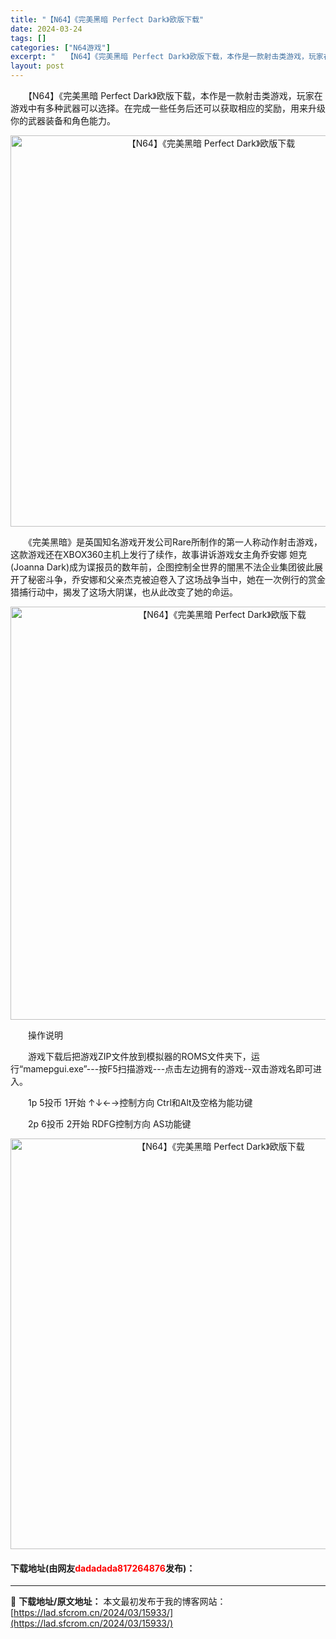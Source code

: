 ```yaml
---
title: "【N64】《完美黑暗 Perfect Dark》欧版下载"
date: 2024-03-24
tags: []
categories: ["N64游戏"]
excerpt: "　　【N64】《完美黑暗 Perfect Dark》欧版下载，本作是一款射击类游戏，玩家在游戏中有多种武器可以选择。在完成一些任务后还可以获取相应的奖励，用来升级你的武器装备和角色能力。 　　《完美黑暗》是英国知名游戏开发公司Rare所制作的第一人称动作射击游戏，这款游戏还在XBOX360主机上发行&hellip;"
layout: post
---
```


 <p>　　【N64】《完美黑暗 Perfect Dark》欧版下载，本作是一款射击类游戏，玩家在游戏中有多种武器可以选择。在完成一些任务后还可以获取相应的奖励，用来升级你的武器装备和角色能力。</p> <p align="center"><img align="" border="0" src="https://lad.sfcrom.cn/wp-content/uploads/2024/03/20240324_660040e99153b.png" width="626" alt="【N64】《完美黑暗 Perfect Dark》欧版下载" /></p> <p>　　《完美黑暗》是英国知名游戏开发公司Rare所制作的第一人称动作射击游戏，这款游戏还在XBOX360主机上发行了续作，故事讲诉游戏女主角乔安娜 妲克(Joanna Dark)成为谍报员的数年前，企图控制全世界的闇黑不法企业集团彼此展开了秘密斗争，乔安娜和父亲杰克被迫卷入了这场战争当中，她在一次例行的赏金猎捕行动中，揭发了这场大阴谋，也从此改变了她的命运。</p> <p align="center"><img align="" border="0" src="https://lad.sfcrom.cn/wp-content/uploads/2024/03/20240324_660040eb0761d.png" width="661" alt="【N64】《完美黑暗 Perfect Dark》欧版下载" /></p> <p>　　操作说明</p> <p>　　游戏下载后把游戏ZIP文件放到模拟器的ROMS文件夹下，运行&ldquo;mamepgui.exe&rdquo;---按F5扫描游戏---点击左边拥有的游戏--双击游戏名即可进入。</p> <p>　　1p 5投币 1开始 &uarr;&darr;&larr;&rarr;控制方向 Ctrl和Alt及空格为能功键</p> <p>　　2p 6投币 2开始 RDFG控制方向 AS功能键</p> <p align="center"><img align="" border="0" src="https://lad.sfcrom.cn/wp-content/uploads/2024/03/20240324_660040ec6ee55.png" width="657" alt="【N64】《完美黑暗 Perfect Dark》欧版下载" /></p> <p><h4>下载地址(由网友<font color="red">dadadada817264876</font>发布)：</h4></p> 

---
📖 **下载地址/原文地址：** 本文最初发布于我的博客网站：[https://lad.sfcrom.cn/2024/03/15933/](https://lad.sfcrom.cn/2024/03/15933/)
